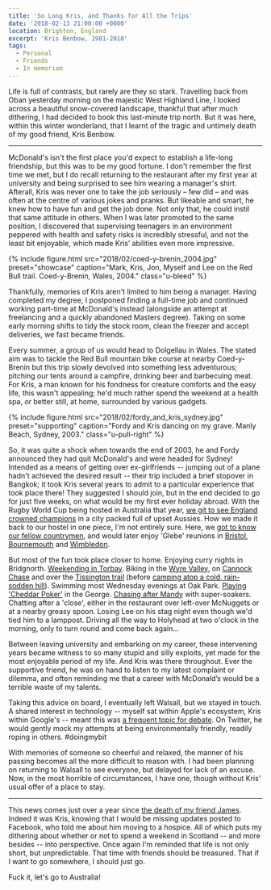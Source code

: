```yaml
---
title: 'So Long Kris, and Thanks for All the Trips'
date: '2018-02-13 21:00:00 +0000'
location: Brighton, England
excerpt: 'Kris Benbow, 1981-2018'
tags:
  - Personal
  - Friends
  - In memoriam
---
```

Life is full of contrasts, but rarely are they so stark. Travelling back from Oban yesterday morning on the majestic West Highland Line, I looked across a beautiful snow-covered landscape, thankful that after much dithering, I had decided to book this last-minute trip north. But it was here, within this winter wonderland, that I learnt of the tragic and untimely death of my good friend, Kris Benbow.

* * *

McDonald's isn't the first place you'd expect to establish a life-long friendship, but this was to be my good fortune. I don't remember the first time we met, but I do recall returning to the restaurant after my first year at university and being surprised to see him wearing a manager's shirt. Afterall, Kris was never one to take the job seriously – few did – and was often at the centre of various jokes and pranks. But likeable and smart, he knew how to have fun and get the job done. Not only that, he could instil that same attitude in others. When I was later promoted to the same position, I discovered that supervising teenagers in an environment peppered with health and safety risks is incredibly stressful, and not the least bit enjoyable, which made Kris’ abilities even more impressive.

{% include figure.html
  src="2018/02/coed-y-brenin_2004.jpg"
  preset="showcase"
  caption="Mark, Kris, Jon, Myself and Lee on the Red Bull trail. Coed-y-Brenin, Wales, 2004."
  class="u-bleed"
%}

Thankfully, memories of Kris aren't limited to him being a manager. Having completed my degree, I postponed finding a full-time job and continued working part-time at McDonald's instead (alongside an attempt at freelancing and a quickly abandoned Masters degree). Taking on some early morning shifts to tidy the stock room, clean the freezer and accept deliveries, we fast became friends.

Every summer, a group of us would head to Dolgellau in Wales. The stated aim was to tackle the Red Bull mountain bike course at nearby Coed-y-Brenin but this trip slowly devolved into something less adventurous; pitching our tents around a campfire, drinking beer and barbecuing meat. For Kris, a man known for his fondness for creature comforts and the easy life, this wasn't appealing; he'd much rather spend the weekend at a health spa, or better still, at home, surrounded by various gadgets.

{% include figure.html
  src="2018/02/fordy_and_kris_sydney.jpg"
  preset="supporting"
  caption="Fordy and Kris dancing on my grave. Manly Beach, Sydney, 2003."
  class="u-pull-right"
%}

So, it was quite a shock when towards the end of 2003, he and Fordy announced they had quit McDonald's and were headed for Sydney! Intended as a means of getting over ex-girlfriends -- jumping out of a plane hadn't achieved the desired result -- their trip included a brief stopover in Bangkok; it took Kris several years to admit to a particular experience that took place there! They suggested I should join, but in the end decided to go for just five weeks, on what would be my first ever holiday abroad. With the Rugby World Cup being hosted in Australia that year, [we git to see England crowned champions][1] in a city packed full of upset Aussies. How we made it back to our hostel in one piece, I'm not entirely sure. Here, we [got to know our fellow countrymen][2], and would later enjoy 'Glebe' reunions in [Bristol][3], [Bournemouth][4] and [Wimbledon][5].

But most of the fun took place closer to home. Enjoying curry nights in Bridgnorth. [Weekending in Torbay][6]. Biking in the [Wyre Valley][7], on [Cannock Chase][8] and over the [Tissington trail][9] (before [camping atop a cold, rain-sodden hill][10]). Swimming most Wednesday evenings at Oak Park. [Playing 'Cheddar Poker'][11] in the George. [Chasing after Mandy][12] with super-soakers. Chatting after a 'close', either in the restaurant over left-over McNuggets or at a nearby greasy spoon. Losing Lee on his stag night even though we'd tied him to a lamppost. Driving all the way to Holyhead at two o'clock in the morning, only to turn round and come back again...

Between leaving university and embarking on my career, these intervening years became witness to so many stupid and silly exploits, yet made for the most enjoyable period of my life. And Kris was there throughout. Ever the supportive friend, he was on hand to listen to my latest complaint or dilemma, and often reminding me that a career with McDonald’s would be a terrible waste of my talents.

Taking this advice on board, I eventually left Walsall, but we stayed in touch. A shared interest in technology -- myself sat within Apple's ecosystem, Kris within Google's -- meant this was [a frequent topic for debate][13]. On Twitter, he would gently mock my attempts at being environmentally friendly, readily roping in others. #doingmybit

With memories of someone so cheerful and relaxed, the manner of his passing becomes all the more difficult to reason with. I had been planning on returning to Walsall to see everyone, but delayed for lack of an excuse. Now, in the most horrible of circumstances, I have one, though without Kris' usual offer of a place to stay.

* * *

This news comes just over a year since [the death of my friend James][14]. Indeed it was Kris, knowing that I would be missing updates posted to Facebook, who told me about him moving to a hospice. All of which puts my dithering about whether or not to spend a weekend in Scotland -- and more besides -- into perspective. Once again I'm reminded that life is not only short, but unpredictable. That time with friends should be treasured. That if I want to go somewhere, I should just go.

Fuck it, let's go to Australia!

[1]: https://www.flickr.com/photos/paulrobertlloyd/3805288471/in/album-72157621993226654/
[2]: https://www.flickr.com/photos/paulrobertlloyd/3805253119/in/album-72157621993226654/
[3]: https://www.flickr.com/photos/paulrobertlloyd/sets/72157623659637746
[4]: https://www.flickr.com/photos/paulrobertlloyd/sets/72157623540740943
[5]: https://www.flickr.com/photos/paulrobertlloyd/sets/72157623535409947
[6]: https://www.flickr.com/photos/paulrobertlloyd/albums/72157622294084908
[7]: https://www.flickr.com/photos/roobottom/sets/394848
[8]: https://www.flickr.com/photos/roobottom/sets/304504
[9]: https://www.flickr.com/photos/paulrobertlloyd/albums/72157622265918195
[10]: https://roobottom.com/articles/2/
[11]: https://www.flickr.com/photos/paulrobertlloyd/albums/72157622707836534
[12]: https://lloydyweb.paulrobertlloyd.com/blog/2004/08/special_opps.php
[13]: /2010/10/enough_a_counter_argument
[14]: /2017/01/heres_to_the_doctor
